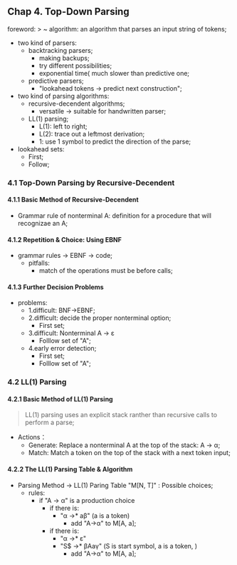 ## Chap 4. Top-Down Parsing
foreword:
    > ~ algorithm: an algorithm that parses an input string of tokens;
- two kind of parsers:
    - backtracking parsers; 
        - making backups;
        - try different possibilities;
        - exponential time( much slower than predictive one;
    - predictive parsers;
        - "lookahead tokens -> predict next construction";
- two kind of parsing algorithms:
    - recursive-decendent algorithms;
        - versatile -> suitable for handwritten parser;
    - LL(1) parsing;
        - L(1): left to right;
        - L(2): trace out a leftmost derivation;
        - 1: use 1 symbol to predict the direction of the parse;
- lookahead sets:
    - First;
    - Follow;
### 4.1 Top-Down Parsing by Recursive-Decendent
#### 4.1.1 Basic Method of Recursive-Decendent
- Grammar rule of nonterminal A: definition for a procedure that will recognizae an A;
#### 4.1.2 Repetition & Choice: Using EBNF
 - grammar rules -> EBNF -> code;
    - pitfalls:
        - match of the operations must be before calls;
#### 4.1.3 Further Decision Problems
- problems:
    - 1.difficult: BNF->EBNF;
    - 2.difficult: decide the proper nonterminal option;
        - First set;
    - 3.difficult: Nonterminal A -> ε
        - Folllow set of "A";
    - 4.early error detection;
        - First set;
        - Folllow set of "A";
### 4.2 LL(1) Parsing
#### 4.2.1 Basic Method of LL(1) Parsing
> LL(1) parsing uses an explicit stack ranther than recursive calls to perform a parse;
- Actions：
    - Generate: Replace a nonterminal A at the top of the stack: A -> α;
    - Match: Match a token on the top of the stack with a next token input;
#### 4.2.2 The LL(1) Parsing Table & Algorithm
- Parsing Method -> LL(1) Paring Table "M[N, T]" : Possible choices;
    - rules:
        - if "A -> α" is a production choice
            - if there is:
                - "α ->* aβ" (a is a token)
                    - add "A->α" to M[A, a];
            - if there is:
                - "α ->* ε"
                - "S$ ->* βAaγ" (S is start symbol, a is a token, )
                    - add "A->α" to M[A, a];